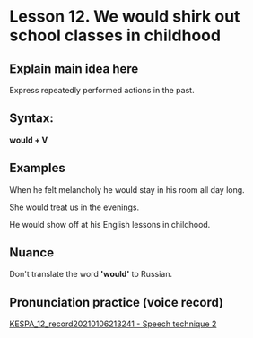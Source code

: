 # Lesson 12. We would shirk out school classes in childhood

## Explain main idea here

Express repeatedly performed actions in the past.  


## Syntax:

**would + V**  



## Examples

When he felt melancholy he would stay in his room all day long.  

She would treat us in the evenings.  

He would show off at his English lessons in childhood.  


## Nuance

Don't translate the word **'would'** to Russian.


## Pronunciation practice (voice record)
[KESPA_12_record20210106213241 - Speech technique 2](https://mega.nz/file/BltlXACb#74PYvAzsAmdBWORSHquytsnSd-uCa0wPy0tBzC8RHIc)
